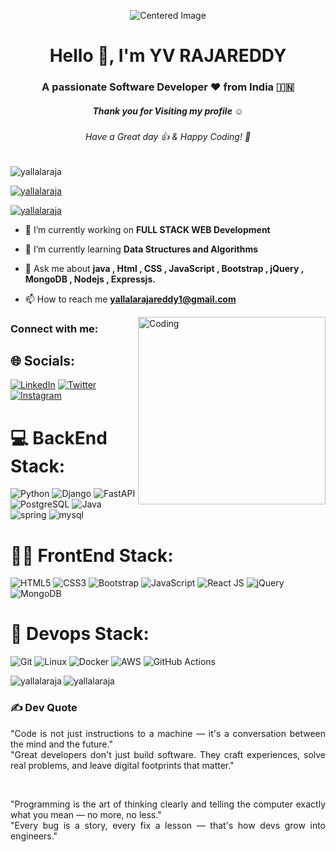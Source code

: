 
<p align="center">
  <img src="./thoughtworks-gif_dribbble.gif" alt="Centered Image">
</p>

<h1 align="center">Hello 👋, I'm YV RAJAREDDY</h1>
<h3 align="center">A passionate Software Developer ❤️ from India 🇮🇳 </h3>
<h5 align="center">Thank you for Visiting my profile ☺</h5>
<h6 align="center">Have a Great day 👍 & Happy Coding! 🙂</h6>
<p align="left"> <img src="https://komarev.com/ghpvc/?username=yallalaraja&label=Profile%20views&color=0e75b6&style=flat" alt="yallalaraja" /> </p>
<p align="left"> <a href="https://github.com/ryo-ma/github-profile-trophy"><img src="https://github-profile-trophy.vercel.app/?username=yallalaraja" alt="yallalaraja" /></a> </p>
<p align="left"> <a href="https://twitter.com/YallalaRaja" target="blank"><img src="https://img.shields.io/twitter/follow/YallalaRaja?s=twitter&style=for-the-badge" alt="yallalaraja" /></a> </p>


- 🔭 I’m currently working on **FULL STACK WEB Development**

- 🌱 I’m currently learning **Data Structures and Algorithms**

- 💬 Ask me about **java , Html , CSS , JavaScript , Bootstrap , jQuery , MongoDB , Nodejs , Expressjs.**

- 📫 How to reach me **yallalarajareddy1@gmail.com**



<img align="right" alt="Coding" width="300" src="https://cdn.dribbble.com/users/1162077/screenshots/3848914/programmer.gif">

<h3 align="left">Connect with me:</h3>

## 🌐 Socials:
[![LinkedIn](https://img.shields.io/badge/LinkedIn-%230077B5.svg?logo=linkedin&logoColor=white)](https://www.linkedin.com/in/yv-raja-reddy-5b9162260)
 [![Twitter](https://img.shields.io/badge/Twitter-%231DA1F2.svg?logo=Twitter&logoColor=white)](https://twitter.com/YallalaRaja?s) 
 [![Instagram](https://img.shields.io/badge/Instagram-%23E4405F.svg?logo=Instagram&logoColor=white
 )](https://www.instagram.com/rajareddy_yallala/?hl=en) 


 # 💻 BackEnd Stack:
 ![Python](https://img.shields.io/badge/Python-3776AB?style=for-the-badge&logo=python&logoColor=white)
![Django](https://img.shields.io/badge/Django-092E20?style=for-the-badge&logo=django&logoColor=white)
![FastAPI](https://img.shields.io/badge/FastAPI-009688?style=for-the-badge&logo=fastapi&logoColor=white)
![PostgreSQL](https://img.shields.io/badge/PostgreSQL-4169E1?style=for-the-badge&logo=postgresql&logoColor=white)
 ![Java](https://img.shields.io/badge/Java-%23ED8B00.svg?style=for-the-badge&logo=java&logoColor=white)
![spring](https://img.shields.io/badge/Spring-6DB33F?style=for-the-badge&logo=spring&logoColor=white)
![mysql](https://img.shields.io/badge/MySQL-00000F?style=for-the-badge&logo=mysql&logoColor=white)

# 🧑‍💻 FrontEnd Stack:
![HTML5](https://img.shields.io/badge/HTML5-%23E34F26.svg?style=for-the-badge&logo=html5&logoColor=white)
![CSS3](https://img.shields.io/badge/CSS3-%231572B6.svg?style=for-the-badge&logo=css3&logoColor=white)
![Bootstrap](https://img.shields.io/badge/Bootstrap-563D7C?style=for-the-badge&logo=bootstrap&logoColor=white)
![JavaScript](https://img.shields.io/badge/JavaScript-%23323330.svg?style=for-the-badge&logo=javascript&logoColor=%23F7DF1E)
![React JS](https://img.shields.io/badge/React-20232A?style=for-the-badge&logo=react&logoColor=61DAFB)
![jQuery](https://img.shields.io/badge/jQuery-%230769AD.svg?style=for-the-badge&logo=jquery&logoColor=white)
![MongoDB](https://img.shields.io/badge/MongoDB-%2347A248.svg?style=for-the-badge&logo=mongodb&logoColor=white)

# 🐳 Devops Stack:
![Git](https://img.shields.io/badge/Git-F05032?style=for-the-badge&logo=git&logoColor=white)
![Linux](https://img.shields.io/badge/Linux-FCC624?style=for-the-badge&logo=linux&logoColor=black)
![Docker](https://img.shields.io/badge/Docker-2496ED?style=for-the-badge&logo=docker&logoColor=white)
![AWS](https://img.shields.io/badge/AWS-232F3E?style=for-the-badge&logo=amazon-aws&logoColor=white)
![GitHub Actions](https://img.shields.io/badge/GitHub_Actions-2088FF?style=for-the-badge&logo=github-actions&logoColor=white)

<p><img align="left" src="https://github-readme-stats.vercel.app/api/top-langs?username=yallalaraja&show_icons=true&locale=en&layout=compact&theme=tokyonight" alt="yallalaraja" /></p>


<p><img align="center" src="https://github-readme-streak-stats.herokuapp.com/?user=yallalaraja&theme=tokyonigh" alt="yallalaraja" /></p>


### ✍️ Dev Quote
<p align="justify">
    "Code is not just instructions to a machine — it's a conversation between the mind and the future."
    <br>
    "Great developers don't just build software. They craft experiences, solve real problems, and leave digital footprints that matter."
</p>
<br>
<p align="justify">
    "Programming is the art of thinking clearly and telling the computer exactly what you mean — no more, no less."
    <br>
    "Every bug is a story, every fix a lesson — that's how devs grow into engineers."
</p>


  
    
    
    


